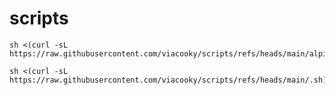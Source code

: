 # scripts

``` SHELL
sh <(curl -sL https://raw.githubusercontent.com/viacooky/scripts/refs/heads/main/alpine_init.sh)
```

``` SHELL
sh <(curl -sL https://raw.githubusercontent.com/viacooky/scripts/refs/heads/main/.sh)
```